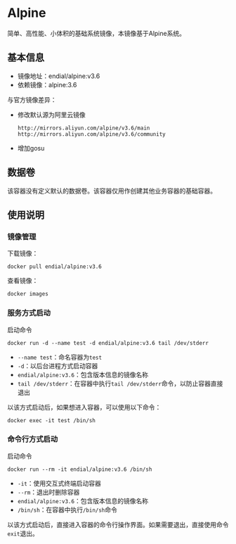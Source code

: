 # Alpine

简单、高性能、小体积的基础系统镜像，本镜像基于Alpine系统。



## 基本信息

* 镜像地址：endial/alpine:v3.6
* 依赖镜像：alpine:3.6



与官方镜像差异：

- 修改默认源为阿里云镜像

  ```shell
  http://mirrors.aliyun.com/alpine/v3.6/main
  http://mirrors.aliyun.com/alpine/v3.6/community
  ```

- 增加gosu




## 数据卷

该容器没有定义默认的数据卷。该容器仅用作创建其他业务容器的基础容器。



## 使用说明

### 镜像管理

下载镜像：

```shell
docker pull endial/alpine:v3.6
```

查看镜像：

```shell
docker images
```



### 服务方式启动

启动命令

```
docker run -d --name test -d endial/alpine:v3.6 tail /dev/stderr
```

- `--name test`：命名容器为`test`
- `-d`：以后台进程方式启动容器
- `endial/alpine:v3.6`：包含版本信息的镜像名称
- `tail /dev/stderr`：在容器中执行`tail /dev/stderr`命令，以防止容器直接退出



以该方式启动后，如果想进入容器，可以使用以下命令：

```
docker exec -it test /bin/sh
```



### 命令行方式启动

启动命令

```
docker run --rm -it endial/alpine:v3.6 /bin/sh
```

- `-it`：使用交互式终端启动容器
- `--rm`：退出时删除容器
- `endial/alpine:v3.6`：包含版本信息的镜像名称
- `/bin/sh`：在容器中执行`/bin/sh`命令

以该方式启动后，直接进入容器的命令行操作界面。如果需要退出，直接使用命令`exit`退出。

